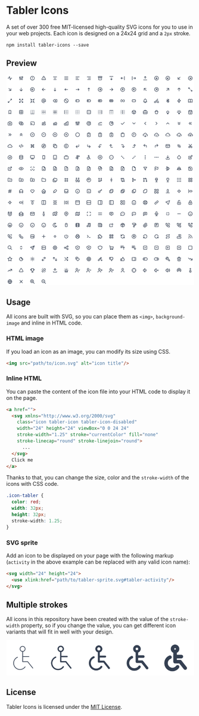 # Tabler Icons

A set of over 300 free MIT-licensed high-quality SVG icons for you to use in your web projects. Each icon is designed on a 24x24 grid and a `2px` stroke.

```
npm install tabler-icons --save
```

## Preview

![Tabler icons](icons.svg)


## Usage

All icons are built with SVG, so you can place them as `<img>`, `background-image` and inline in HTML code.

### HTML image

If you load an icon as an image, you can modify its size using CSS.

```html
<img src="path/to/icon.svg" alt="icon title"/>
```

### Inline HTML

You can paste the content of the icon file into your HTML code to display it on the page. 

```html
<a href="">
  <svg xmlns="http://www.w3.org/2000/svg" 
    class="icon tabler-icon tabler-icon-disabled" 
    width="24" height="24" viewBox="0 0 24 24" 
    stroke-width="1.25" stroke="currentColor" fill="none" 
    stroke-linecap="round" stroke-linejoin="round">
      ...
  </svg>
  Click me
</a>
```

Thanks to that, you can change the size, color and the `stroke-width` of the icons with CSS code.

```css
.icon-tabler {
  color: red;
  width: 32px;
  height: 32px;
  stroke-width: 1.25;
}
```

### SVG sprite

Add an icon to be displayed on your page with the following markup (`activity` in the above example can be replaced with any valid icon name):

```html
<svg width="24" height="24">
  <use xlink:href="path/to/tabler-sprite.svg#tabler-activity"/>
</svg>
```

## Multiple strokes

All icons in this repository have been created with the value of the `stroke-width` property, so if you change the value, you can get different icon variants that will fit in well with your design.

![Tabler icons](icons-stroke.svg)

## License

Tabler Icons is licensed under the [MIT License](https://github.com/tabler/tabler-icons/blob/master/LICENSE).
